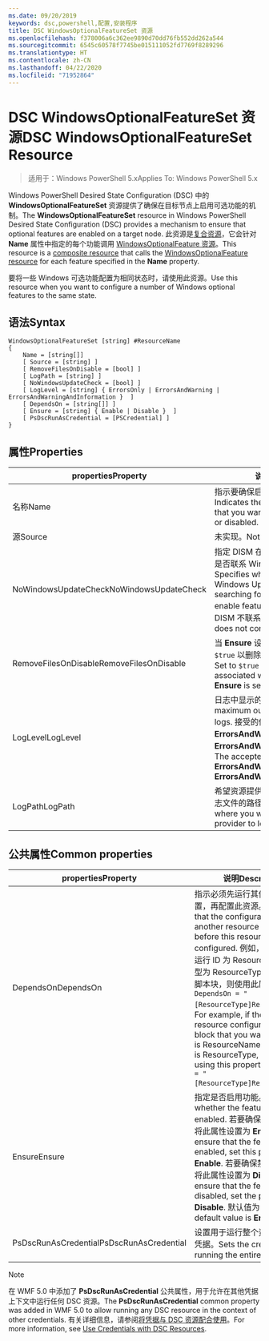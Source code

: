 ```yaml
---
ms.date: 09/20/2019
keywords: dsc,powershell,配置,安装程序
title: DSC WindowsOptionalFeatureSet 资源
ms.openlocfilehash: f378006a6c362ee9890d70dd76fb552dd262a544
ms.sourcegitcommit: 6545c60578f7745be015111052fd7769f8289296
ms.translationtype: HT
ms.contentlocale: zh-CN
ms.lasthandoff: 04/22/2020
ms.locfileid: "71952864"
---
```

# <a name="dsc-windowsoptionalfeatureset-resource"></a><span data-ttu-id="e1ed6-103">DSC WindowsOptionalFeatureSet 资源</span><span class="sxs-lookup"><span data-stu-id="e1ed6-103">DSC WindowsOptionalFeatureSet Resource</span></span>

> <span data-ttu-id="e1ed6-104">适用于：Windows PowerShell 5.x</span><span class="sxs-lookup"><span data-stu-id="e1ed6-104">Applies To: Windows PowerShell 5.x</span></span>

<span data-ttu-id="e1ed6-105">Windows PowerShell Desired State Configuration (DSC) 中的 **WindowsOptionalFeatureSet** 资源提供了确保在目标节点上启用可选功能的机制。</span><span class="sxs-lookup"><span data-stu-id="e1ed6-105">The **WindowsOptionalFeatureSet** resource in Windows PowerShell Desired State Configuration (DSC) provides a mechanism to ensure that optional features are enabled on a target node.</span></span> <span data-ttu-id="e1ed6-106">此资源是[复合资源](../../../resources/authoringResourceComposite.md)，它会针对 **Name** 属性中指定的每个功能调用 [WindowsOptionalFeature 资源](windowsOptionalFeatureResource.md)。</span><span class="sxs-lookup"><span data-stu-id="e1ed6-106">This resource is a [composite resource](../../../resources/authoringResourceComposite.md) that calls the [WindowsOptionalFeature resource](windowsOptionalFeatureResource.md) for each feature specified in the **Name** property.</span></span>

<span data-ttu-id="e1ed6-107">要将一些 Windows 可选功能配置为相同状态时，请使用此资源。</span><span class="sxs-lookup"><span data-stu-id="e1ed6-107">Use this resource when you want to configure a number of Windows optional features to the same state.</span></span>

## <a name="syntax"></a><span data-ttu-id="e1ed6-108">语法</span><span class="sxs-lookup"><span data-stu-id="e1ed6-108">Syntax</span></span>

```Syntax
WindowsOptionalFeatureSet [string] #ResourceName
{
    Name = [string[]]
    [ Source = [string] ]
    [ RemoveFilesOnDisable = [bool] ]
    [ LogPath = [string] ]
    [ NoWindowsUpdateCheck = [bool] ]
    [ LogLevel = [string] { ErrorsOnly | ErrorsAndWarning | ErrorsAndWarningAndInformation }  ]
    [ DependsOn = [string[]] ]
    [ Ensure = [string] { Enable | Disable }  ]
    [ PsDscRunAsCredential = [PSCredential] ]
}
```

## <a name="properties"></a><span data-ttu-id="e1ed6-109">属性</span><span class="sxs-lookup"><span data-stu-id="e1ed6-109">Properties</span></span>

|<span data-ttu-id="e1ed6-110">properties</span><span class="sxs-lookup"><span data-stu-id="e1ed6-110">Property</span></span> |<span data-ttu-id="e1ed6-111">说明</span><span class="sxs-lookup"><span data-stu-id="e1ed6-111">Description</span></span> |
|---|---|
|<span data-ttu-id="e1ed6-112">名称</span><span class="sxs-lookup"><span data-stu-id="e1ed6-112">Name</span></span> |<span data-ttu-id="e1ed6-113">指示要确保启用或禁用的功能的名称。</span><span class="sxs-lookup"><span data-stu-id="e1ed6-113">Indicates the name of the features that you want to ensure are enabled or disabled.</span></span> |
|<span data-ttu-id="e1ed6-114">源</span><span class="sxs-lookup"><span data-stu-id="e1ed6-114">Source</span></span> |<span data-ttu-id="e1ed6-115">未实现。</span><span class="sxs-lookup"><span data-stu-id="e1ed6-115">Not implemented.</span></span> |
|<span data-ttu-id="e1ed6-116">NoWindowsUpdateCheck</span><span class="sxs-lookup"><span data-stu-id="e1ed6-116">NoWindowsUpdateCheck</span></span> |<span data-ttu-id="e1ed6-117">指定 DISM 在搜索源文件以启用功能时是否联系 Windows 更新 (WU)。</span><span class="sxs-lookup"><span data-stu-id="e1ed6-117">Specifies whether DISM contacts Windows Update (WU) when searching for the source files to enable features.</span></span> <span data-ttu-id="e1ed6-118">如果为 `$true`，则 DISM 不联系 WU。</span><span class="sxs-lookup"><span data-stu-id="e1ed6-118">If `$true`, DISM does not contact WU.</span></span> |
|<span data-ttu-id="e1ed6-119">RemoveFilesOnDisable</span><span class="sxs-lookup"><span data-stu-id="e1ed6-119">RemoveFilesOnDisable</span></span> |<span data-ttu-id="e1ed6-120">当 **Ensure** 设置为 **Absent** 时，设置为 `$true` 以删除与功能关联的所有文件。</span><span class="sxs-lookup"><span data-stu-id="e1ed6-120">Set to `$true` to remove all files associated with the features when **Ensure** is set to **Absent**.</span></span> |
|<span data-ttu-id="e1ed6-121">LogLevel</span><span class="sxs-lookup"><span data-stu-id="e1ed6-121">LogLevel</span></span> |<span data-ttu-id="e1ed6-122">日志中显示的最大输出级别。</span><span class="sxs-lookup"><span data-stu-id="e1ed6-122">The maximum output level shown in the logs.</span></span> <span data-ttu-id="e1ed6-123">接受的值包括：**ErrorsOnly**、**ErrorsAndWarning** 和 **ErrorsAndWarningAndInformation**。</span><span class="sxs-lookup"><span data-stu-id="e1ed6-123">The accepted values are: **ErrorsOnly**, **ErrorsAndWarning**, and **ErrorsAndWarningAndInformation**.</span></span> |
|<span data-ttu-id="e1ed6-124">LogPath</span><span class="sxs-lookup"><span data-stu-id="e1ed6-124">LogPath</span></span> |<span data-ttu-id="e1ed6-125">希望资源提供程序在其中记录操作的日志文件的路径。</span><span class="sxs-lookup"><span data-stu-id="e1ed6-125">The path to a log file where you want the resource provider to log the operation.</span></span> |

## <a name="common-properties"></a><span data-ttu-id="e1ed6-126">公共属性</span><span class="sxs-lookup"><span data-stu-id="e1ed6-126">Common properties</span></span>

|<span data-ttu-id="e1ed6-127">properties</span><span class="sxs-lookup"><span data-stu-id="e1ed6-127">Property</span></span> |<span data-ttu-id="e1ed6-128">说明</span><span class="sxs-lookup"><span data-stu-id="e1ed6-128">Description</span></span> |
|---|---|
|<span data-ttu-id="e1ed6-129">DependsOn</span><span class="sxs-lookup"><span data-stu-id="e1ed6-129">DependsOn</span></span> |<span data-ttu-id="e1ed6-130">指示必须先运行其他资源的配置，再配置此资源。</span><span class="sxs-lookup"><span data-stu-id="e1ed6-130">Indicates that the configuration of another resource must run before this resource is configured.</span></span> <span data-ttu-id="e1ed6-131">例如，如果想要首先运行 ID 为 ResourceName、类型为 ResourceType 的资源配置脚本块，则使用此属性的语法为 `DependsOn = "[ResourceType]ResourceName"`。</span><span class="sxs-lookup"><span data-stu-id="e1ed6-131">For example, if the ID of the resource configuration script block that you want to run first is ResourceName and its type is ResourceType, the syntax for using this property is `DependsOn = "[ResourceType]ResourceName"`.</span></span> |
|<span data-ttu-id="e1ed6-132">Ensure</span><span class="sxs-lookup"><span data-stu-id="e1ed6-132">Ensure</span></span> |<span data-ttu-id="e1ed6-133">指定是否启用功能。</span><span class="sxs-lookup"><span data-stu-id="e1ed6-133">Specifies whether the features are enabled.</span></span> <span data-ttu-id="e1ed6-134">若要确保启用功能，请将此属性设置为 **Enable**。</span><span class="sxs-lookup"><span data-stu-id="e1ed6-134">To ensure that the features are enabled, set this property to **Enable**.</span></span> <span data-ttu-id="e1ed6-135">若要确保禁用功能，请将此属性设置为 **Disable**。</span><span class="sxs-lookup"><span data-stu-id="e1ed6-135">To ensure that the features are disabled, set the property to **Disable**.</span></span> <span data-ttu-id="e1ed6-136">默认值为 **Enable**。</span><span class="sxs-lookup"><span data-stu-id="e1ed6-136">The default value is **Enable**.</span></span> |
|<span data-ttu-id="e1ed6-137">PsDscRunAsCredential</span><span class="sxs-lookup"><span data-stu-id="e1ed6-137">PsDscRunAsCredential</span></span> |<span data-ttu-id="e1ed6-138">设置用于运行整个资源的身份的凭据。</span><span class="sxs-lookup"><span data-stu-id="e1ed6-138">Sets the credential for running the entire resource as.</span></span> |

> [!NOTE]
> <span data-ttu-id="e1ed6-139">在 WMF 5.0 中添加了 **PsDscRunAsCredential** 公共属性，用于允许在其他凭据上下文中运行任何 DSC 资源。</span><span class="sxs-lookup"><span data-stu-id="e1ed6-139">The **PsDscRunAsCredential** common property was added in WMF 5.0 to allow running any DSC resource in the context of other credentials.</span></span> <span data-ttu-id="e1ed6-140">有关详细信息，请参阅[将凭据与 DSC 资源配合使用](../../../configurations/runasuser.md)。</span><span class="sxs-lookup"><span data-stu-id="e1ed6-140">For more information, see [Use Credentials with DSC Resources](../../../configurations/runasuser.md).</span></span>